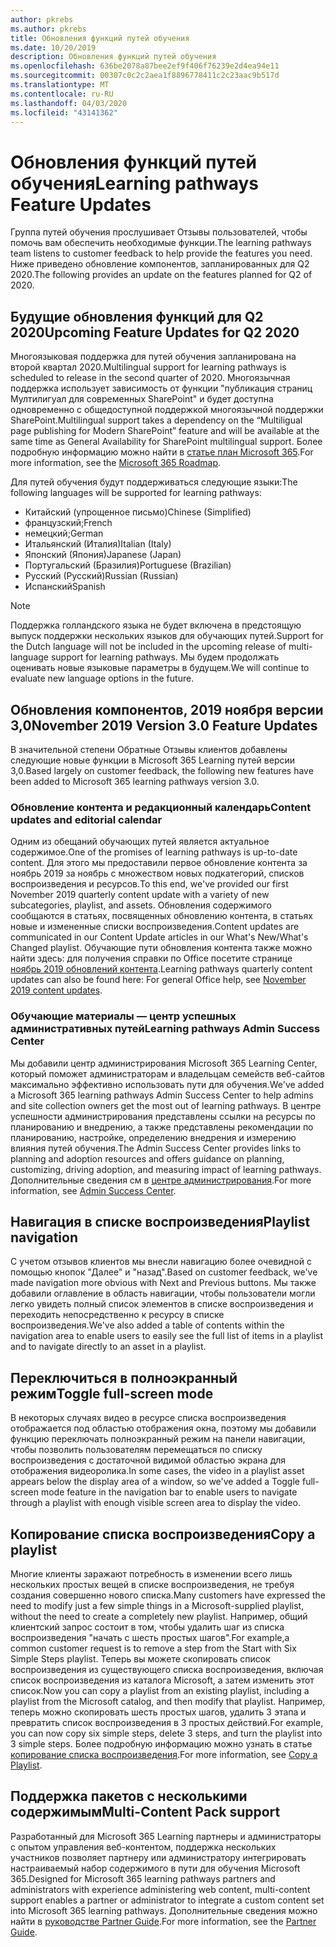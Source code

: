 ```yaml
---
author: pkrebs
ms.author: pkrebs
title: Обновления функций путей обучения
ms.date: 10/20/2019
description: Обновления функций путей обучения
ms.openlocfilehash: 636be2078a87bee2ef9f406f76239e2d4ea94e11
ms.sourcegitcommit: 00307c0c2c2aea1f8896778411c2c23aac9b517d
ms.translationtype: MT
ms.contentlocale: ru-RU
ms.lasthandoff: 04/03/2020
ms.locfileid: "43141362"
---
```

# <a name="learning-pathways-feature-updates"></a><span data-ttu-id="fc515-103">Обновления функций путей обучения</span><span class="sxs-lookup"><span data-stu-id="fc515-103">Learning pathways Feature Updates</span></span>
<span data-ttu-id="fc515-104">Группа путей обучения прослушивает Отзывы пользователей, чтобы помочь вам обеспечить необходимые функции.</span><span class="sxs-lookup"><span data-stu-id="fc515-104">The learning pathways team listens to customer feedback to help provide the features you need.</span></span> <span data-ttu-id="fc515-105">Ниже приведено обновление компонентов, запланированных для Q2 2020.</span><span class="sxs-lookup"><span data-stu-id="fc515-105">The following provides an update on the features planned for Q2 of 2020.</span></span> 

## <a name="upcoming-feature-updates-for-q2-2020"></a><span data-ttu-id="fc515-106">Будущие обновления функций для Q2 2020</span><span class="sxs-lookup"><span data-stu-id="fc515-106">Upcoming Feature Updates for Q2 2020</span></span>
<span data-ttu-id="fc515-107">Многоязыковая поддержка для путей обучения запланирована на второй квартал 2020.</span><span class="sxs-lookup"><span data-stu-id="fc515-107">Multilingual support for learning pathways is scheduled to release in the second quarter of 2020.</span></span> <span data-ttu-id="fc515-108">Многоязычная поддержка использует зависимость от функции "публикация страниц Мултилигуал для современных SharePoint" и будет доступна одновременно с общедоступной поддержкой многоязычной поддержки SharePoint.</span><span class="sxs-lookup"><span data-stu-id="fc515-108">Multilingual support takes a dependency on the “Multiligual page publishing for Modern SharePoint” feature and will be available at the same time as General Availability for SharePoint multilingual support.</span></span> <span data-ttu-id="fc515-109">Более подробную информацию можно найти в [статье план Microsoft 365](https://www.microsoft.com/microsoft-365/roadmap?filters=&searchterms=50217).</span><span class="sxs-lookup"><span data-stu-id="fc515-109">For more information, see the [Microsoft 365 Roadmap](https://www.microsoft.com/microsoft-365/roadmap?filters=&searchterms=50217).</span></span>  
  
<span data-ttu-id="fc515-110">Для путей обучения будут поддерживаться следующие языки:</span><span class="sxs-lookup"><span data-stu-id="fc515-110">The following languages will be supported for learning pathways:</span></span>   

- <span data-ttu-id="fc515-111">Китайский (упрощенное письмо)</span><span class="sxs-lookup"><span data-stu-id="fc515-111">Chinese (Simplified)</span></span> 
- <span data-ttu-id="fc515-112">французский;</span><span class="sxs-lookup"><span data-stu-id="fc515-112">French</span></span>  
- <span data-ttu-id="fc515-113">немецкий;</span><span class="sxs-lookup"><span data-stu-id="fc515-113">German</span></span> 
- <span data-ttu-id="fc515-114">Итальянский (Италия)</span><span class="sxs-lookup"><span data-stu-id="fc515-114">Italian (Italy)</span></span> 
- <span data-ttu-id="fc515-115">Японский (Япония)</span><span class="sxs-lookup"><span data-stu-id="fc515-115">Japanese (Japan)</span></span>  
- <span data-ttu-id="fc515-116">Португальский (Бразилия)</span><span class="sxs-lookup"><span data-stu-id="fc515-116">Portuguese (Brazilian)</span></span> 
- <span data-ttu-id="fc515-117">Русский (Русский)</span><span class="sxs-lookup"><span data-stu-id="fc515-117">Russian (Russian)</span></span>  
- <span data-ttu-id="fc515-118">Испанский</span><span class="sxs-lookup"><span data-stu-id="fc515-118">Spanish</span></span> 

> [!NOTE]
> <span data-ttu-id="fc515-119">Поддержка голландского языка не будет включена в предстоящую выпуск поддержки нескольких языков для обучающих путей.</span><span class="sxs-lookup"><span data-stu-id="fc515-119">Support for the Dutch language will not be included in the upcoming release of multi-language support for learning pathways.</span></span> <span data-ttu-id="fc515-120">Мы будем продолжать оценивать новые языковые параметры в будущем.</span><span class="sxs-lookup"><span data-stu-id="fc515-120">We will continue to evaluate new language options in the future.</span></span>

## <a name="november-2019-version-30-feature-updates"></a><span data-ttu-id="fc515-121">Обновления компонентов, 2019 ноября версии 3,0</span><span class="sxs-lookup"><span data-stu-id="fc515-121">November 2019 Version 3.0 Feature Updates</span></span>
<span data-ttu-id="fc515-122">В значительной степени Обратные Отзывы клиентов добавлены следующие новые функции в Microsoft 365 Learning путей версии 3,0.</span><span class="sxs-lookup"><span data-stu-id="fc515-122">Based largely on customer feedback, the following new features have been added to Microsoft 365 learning pathways version 3.0.</span></span>

### <a name="content-updates-and-editorial-calendar"></a><span data-ttu-id="fc515-123">Обновление контента и редакционный календарь</span><span class="sxs-lookup"><span data-stu-id="fc515-123">Content updates and editorial calendar</span></span>
<span data-ttu-id="fc515-124">Одним из обещаний обучающих путей является актуальное содержимое.</span><span class="sxs-lookup"><span data-stu-id="fc515-124">One of the promises of learning pathways is up-to-date content.</span></span> <span data-ttu-id="fc515-125">Для этого мы предоставили первое обновление контента за ноябрь 2019 за ноябрь с множеством новых подкатегорий, списков воспроизведения и ресурсов.</span><span class="sxs-lookup"><span data-stu-id="fc515-125">To this end, we've provided our first November 2019 quarterly content update with a variety of new subcategories, playlist, and assets.</span></span> <span data-ttu-id="fc515-126">Обновления содержимого сообщаются в статьях, посвященных обновлению контента, в статьях новые и измененные списки воспроизведения.</span><span class="sxs-lookup"><span data-stu-id="fc515-126">Content updates are communicated in our Content Update articles in our What's New/What's Changed playlist.</span></span> <span data-ttu-id="fc515-127">Обучающие пути обновления контента также можно найти здесь: для получения справки по Office посетите странице [ноябрь 2019 обновлений контента](custom_contentupdates.md).</span><span class="sxs-lookup"><span data-stu-id="fc515-127">Learning pathways quarterly content updates can also be found here: For general Office help, see [November 2019 content updates](custom_contentupdates.md).</span></span>

### <a name="learning-pathways-admin-success-center"></a><span data-ttu-id="fc515-128">Обучающие материалы — центр успешных административных путей</span><span class="sxs-lookup"><span data-stu-id="fc515-128">Learning pathways Admin Success Center</span></span>
<span data-ttu-id="fc515-129">Мы добавили центр администрирования Microsoft 365 Learning Center, который поможет администраторам и владельцам семейств веб-сайтов максимально эффективно использовать пути для обучения.</span><span class="sxs-lookup"><span data-stu-id="fc515-129">We've added a Microsoft 365 learning pathways Admin Success Center to help admins and site collection owners get the most out of learning pathways.</span></span> <span data-ttu-id="fc515-130">В центре успешности администрирования представлены ссылки на ресурсы по планированию и внедрению, а также представлены рекомендации по планированию, настройке, определению внедрения и измерению влияния путей обучения.</span><span class="sxs-lookup"><span data-stu-id="fc515-130">The Admin Success Center provides links to planning and adoption resources and offers guidance on planning, customizing, driving adoption, and measuring impact of learning pathways.</span></span> <span data-ttu-id="fc515-131">Дополнительные сведения см в [центре администрирования](custom_successcenter.md).</span><span class="sxs-lookup"><span data-stu-id="fc515-131">For more information, see [Admin Success Center](custom_successcenter.md).</span></span>

## <a name="playlist-navigation"></a><span data-ttu-id="fc515-132">Навигация в списке воспроизведения</span><span class="sxs-lookup"><span data-stu-id="fc515-132">Playlist navigation</span></span>
<span data-ttu-id="fc515-133">С учетом отзывов клиентов мы внесли навигацию более очевидной с помощью кнопок "Далее" и "назад".</span><span class="sxs-lookup"><span data-stu-id="fc515-133">Based on customer feedback, we've made navigation more obvious with Next and Previous buttons.</span></span> <span data-ttu-id="fc515-134">Мы также добавили оглавление в область навигации, чтобы пользователи могли легко увидеть полный список элементов в списке воспроизведения и переходить непосредственно к ресурсу в списке воспроизведения.</span><span class="sxs-lookup"><span data-stu-id="fc515-134">We've also added a table of contents within the navigation area to enable users to easily see the full list of items in a playlist and to navigate directly to an asset in a playlist.</span></span>

## <a name="toggle-full-screen-mode"></a><span data-ttu-id="fc515-135">Переключиться в полноэкранный режим</span><span class="sxs-lookup"><span data-stu-id="fc515-135">Toggle full-screen mode</span></span>
<span data-ttu-id="fc515-136">В некоторых случаях видео в ресурсе списка воспроизведения отображается под областью отображения окна, поэтому мы добавили функцию переключать полноэкранный режим на панели навигации, чтобы позволить пользователям перемещаться по списку воспроизведения с достаточной видимой областью экрана для отображения видеоролика.</span><span class="sxs-lookup"><span data-stu-id="fc515-136">In some cases, the video in a playlist asset appears below the display area of a window, so we've added a Toggle full-screen mode feature in the navigation bar to enable users to navigate through a playlist with enough visible screen area to display the video.</span></span>

## <a name="copy-a-playlist"></a><span data-ttu-id="fc515-137">Копирование списка воспроизведения</span><span class="sxs-lookup"><span data-stu-id="fc515-137">Copy a playlist</span></span>
<span data-ttu-id="fc515-138">Многие клиенты заражают потребность в изменении всего лишь нескольких простых вещей в списке воспроизведения, не требуя создания совершенно нового списка.</span><span class="sxs-lookup"><span data-stu-id="fc515-138">Many customers have expressed the need to modify just a few simple things in a Microsoft-supplied playlist, without the need to create a completely new playlist.</span></span> <span data-ttu-id="fc515-139">Например, общий клиентский запрос состоит в том, чтобы удалить шаг из списка воспроизведения "начать с шесть простых шагов".</span><span class="sxs-lookup"><span data-stu-id="fc515-139">For example,a common customer request is to remove a step from the Start with Six Simple Steps playlist.</span></span> <span data-ttu-id="fc515-140">Теперь вы можете скопировать список воспроизведения из существующего списка воспроизведения, включая список воспроизведения из каталога Microsoft, а затем изменить этот список.</span><span class="sxs-lookup"><span data-stu-id="fc515-140">Now you can copy a playlist from an existing playlist, including a playlist from the Microsoft catalog, and then modify that playlist.</span></span> <span data-ttu-id="fc515-141">Например, теперь можно скопировать шесть простых шагов, удалить 3 этапа и превратить список воспроизведения в 3 простых действий.</span><span class="sxs-lookup"><span data-stu-id="fc515-141">For example, you can now copy six simple steps, delete 3 steps, and turn the playlist into 3 simple steps.</span></span> <span data-ttu-id="fc515-142">Более подробную информацию можно узнать в статье [копирование списка воспроизведения](custom_copyplaylist.md).</span><span class="sxs-lookup"><span data-stu-id="fc515-142">For more information, see [Copy a Playlist](custom_copyplaylist.md).</span></span>

## <a name="multi-content-pack-support"></a><span data-ttu-id="fc515-143">Поддержка пакетов с несколькими содержимым</span><span class="sxs-lookup"><span data-stu-id="fc515-143">Multi-Content Pack support</span></span>
<span data-ttu-id="fc515-144">Разработанный для Microsoft 365 Learning партнеры и администраторы с опытом управления веб-контентом, поддержка нескольких участников позволяет партнеру или администратору интегрировать настраиваемый набор содержимого в пути для обучения Microsoft 365.</span><span class="sxs-lookup"><span data-stu-id="fc515-144">Designed for Microsoft 365 learning pathways partners and administrators with experience administering web content, multi-content support enables a partner or administrator to integrate a custom content set into Microsoft 365 learning pathways.</span></span> <span data-ttu-id="fc515-145">Дополнительные сведения можно найти в [руководстве Partner Guide](custom_partnerguide.md).</span><span class="sxs-lookup"><span data-stu-id="fc515-145">For more information, see the [Partner Guide](custom_partnerguide.md).</span></span>

